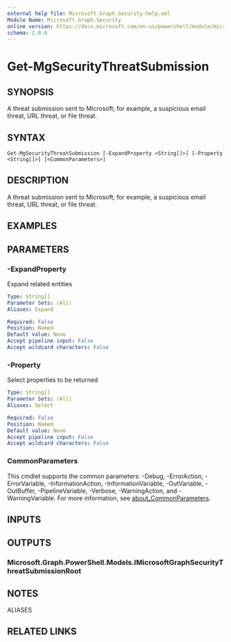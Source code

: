 ```yaml
---
external help file: Microsoft.Graph.Security-help.xml
Module Name: Microsoft.Graph.Security
online version: https://docs.microsoft.com/en-us/powershell/module/microsoft.graph.security/get-mgsecuritythreatsubmission
schema: 2.0.0
---
```


# Get-MgSecurityThreatSubmission

## SYNOPSIS
A threat submission sent to Microsoft; for example, a suspicious email threat, URL threat, or file threat.

## SYNTAX

```
Get-MgSecurityThreatSubmission [-ExpandProperty <String[]>] [-Property <String[]>] [<CommonParameters>]
```

## DESCRIPTION
A threat submission sent to Microsoft; for example, a suspicious email threat, URL threat, or file threat.

## EXAMPLES

## PARAMETERS

### -ExpandProperty
Expand related entities

```yaml
Type: String[]
Parameter Sets: (All)
Aliases: Expand

Required: False
Position: Named
Default value: None
Accept pipeline input: False
Accept wildcard characters: False
```

### -Property
Select properties to be returned

```yaml
Type: String[]
Parameter Sets: (All)
Aliases: Select

Required: False
Position: Named
Default value: None
Accept pipeline input: False
Accept wildcard characters: False
```

### CommonParameters
This cmdlet supports the common parameters: -Debug, -ErrorAction, -ErrorVariable, -InformationAction, -InformationVariable, -OutVariable, -OutBuffer, -PipelineVariable, -Verbose, -WarningAction, and -WarningVariable. For more information, see [about_CommonParameters](http://go.microsoft.com/fwlink/?LinkID=113216).

## INPUTS

## OUTPUTS

### Microsoft.Graph.PowerShell.Models.IMicrosoftGraphSecurityThreatSubmissionRoot
## NOTES

ALIASES

## RELATED LINKS
